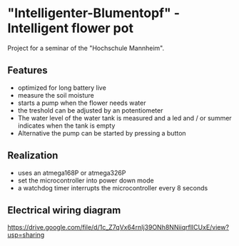 # "Intelligenter-Blumentopf" - Intelligent flower pot

Project for a seminar of the "Hochschule Mannheim". 

## Features
- optimized for long battery live
- measure the soil moisture 
- starts a pump when the flower needs water 
- the treshold can be adjusted by an potentiometer
- The water level of the water tank is measured and a led and / or summer indicates when the tank is empty
- Alternative the pump can be started by pressing a button

## Realization
- uses an atmega168P or atmega326P
- set the microcontroller into power down mode
- a watchdog timer interrupts the microcontroller every 8 seconds

## Electrical wiring diagram 
https://drive.google.com/file/d/1c_Z7qVx64rnIj39ONh8NNiiqrflICUxE/view?usp=sharing
